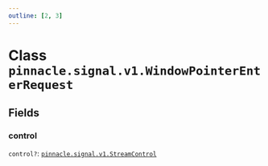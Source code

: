 ```yaml
---
outline: [2, 3]
---
```


# Class `pinnacle.signal.v1.WindowPointerEnterRequest`




## Fields

### control <Badge type="danger" text="nullable" />

`control?`: <code><a href="/lua-reference/enums/pinnacle.signal.v1.StreamControl">pinnacle.signal.v1.StreamControl</a></code>




